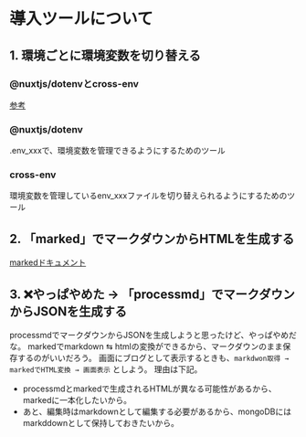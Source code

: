 # 導入ツールについて

## 1. 環境ごとに環境変数を切り替える
### @nuxtjs/dotenvとcross-env
[参考](https://zenn.dev/captain_blue/articles/nuxt-switch-env)
### @nuxtjs/dotenv
.env_xxxで、環境変数を管理できるようにするためのツール

### cross-env
環境変数を管理しているenv_xxxファイルを切り替えられるようにするためのツール

## 2. 「marked」でマークダウンからHTMLを生成する
[markedドキュメント](https://marked.js.org/)

## 3. ❌やっぱやめた → 「processmd」でマークダウンからJSONを生成する
processmdでマークダウンからJSONを生成しようと思ったけど、やっぱやめだな。
markedでmarkdown ⇆ htmlの変換ができるから、マークダウンのまま保存するのがいいだろう。
画面にブログとして表示するときも、`markdwon取得 → markedでHTML変換 → 画面表示` としよう。
理由は下記。
- processmdとmarkedで生成されるHTMLが異なる可能性があるから、markedに一本化したいから。
- あと、編集時はmarkdownとして編集する必要があるから、mongoDBにはmarkddownとして保持しておきたいから。
